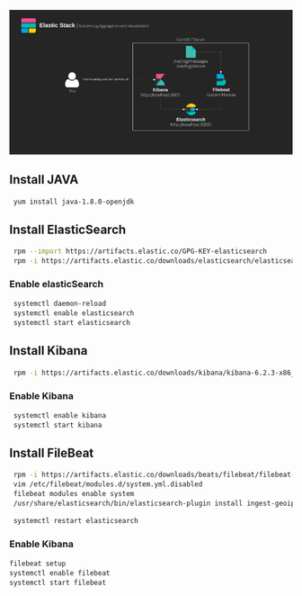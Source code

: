 ![alt text](diagram.png "Diagram")


## Install JAVA

```bash
 yum install java-1.8.0-openjdk
```

## Install ElasticSearch

```bash
 rpm --import https://artifacts.elastic.co/GPG-KEY-elasticsearch
 rpm -i https://artifacts.elastic.co/downloads/elasticsearch/elasticsearch-6.2.3.rpm
```

### Enable elasticSearch

```bash
 systemctl daemon-reload
 systemctl enable elasticsearch
 systemctl start elasticsearch
```

## Install Kibana

```bash
 rpm -i https://artifacts.elastic.co/downloads/kibana/kibana-6.2.3-x86_64.rpm
```

### Enable Kibana

```bash
 systemctl enable kibana
 systemctl start kibana
```



## Install FileBeat

```bash
 rpm -i https://artifacts.elastic.co/downloads/beats/filebeat/filebeat-6.2.3-x86_64.rpm
 vim /etc/filebeat/modules.d/system.yml.disabled 
 filebeat modules enable system
 /usr/share/elasticsearch/bin/elasticsearch-plugin install ingest-geoip
```

```bash
 systemctl restart elasticsearch
```

### Enable Kibana
```bash
filebeat setup
systemctl enable filebeat
systemctl start filebeat
```
